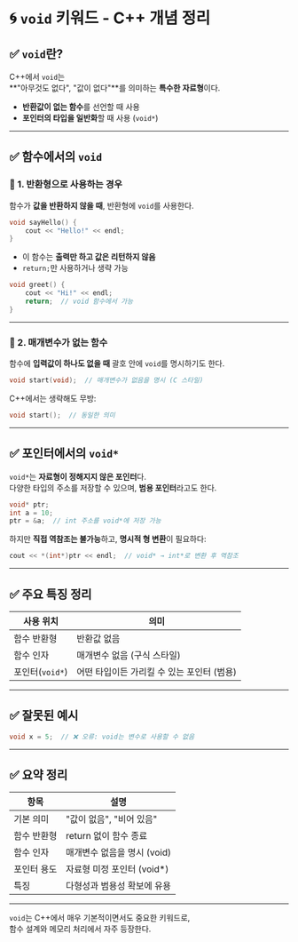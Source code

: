 # 🌀 `void` 키워드 - C++ 개념 정리

## ✅ `void`란?

C++에서 `void`는  
**"아무것도 없다", "값이 없다"**를 의미하는 **특수한 자료형**이다.

- **반환값이 없는 함수**를 선언할 때 사용
- **포인터의 타입을 일반화**할 때 사용 (`void*`)

---

## ✅ 함수에서의 `void`

### 📌 1. 반환형으로 사용하는 경우

함수가 **값을 반환하지 않을 때**, 반환형에 `void`를 사용한다.

```cpp
void sayHello() {
    cout << "Hello!" << endl;
}
```

- 이 함수는 **출력만 하고 값은 리턴하지 않음**
- `return;`만 사용하거나 생략 가능

```cpp
void greet() {
    cout << "Hi!" << endl;
    return;  // void 함수에서 가능
}
```

---

### 📌 2. 매개변수가 없는 함수

함수에 **입력값이 하나도 없을 때** 괄호 안에 `void`를 명시하기도 한다.

```cpp
void start(void);  // 매개변수가 없음을 명시 (C 스타일)
```

C++에서는 생략해도 무방:

```cpp
void start();  // 동일한 의미
```

---

## ✅ 포인터에서의 `void*`

`void*`는 **자료형이 정해지지 않은 포인터**다.  
다양한 타입의 주소를 저장할 수 있으며, **범용 포인터**라고도 한다.

```cpp
void* ptr;
int a = 10;
ptr = &a;  // int 주소를 void*에 저장 가능
```

하지만 **직접 역참조는 불가능**하고, **명시적 형 변환**이 필요하다:

```cpp
cout << *(int*)ptr << endl;  // void* → int*로 변환 후 역참조
```

---

## ✅ 주요 특징 정리

| 사용 위치       | 의미                             |
|----------------|----------------------------------|
| 함수 반환형     | 반환값 없음                      |
| 함수 인자       | 매개변수 없음 (구식 스타일)      |
| 포인터(`void*`) | 어떤 타입이든 가리킬 수 있는 포인터 (범용) |

---

## ✅ 잘못된 예시

```cpp
void x = 5;  // ❌ 오류: void는 변수로 사용할 수 없음
```

---

## ✅ 요약 정리

| 항목           | 설명 |
|----------------|------|
| 기본 의미       | "값이 없음", "비어 있음" |
| 함수 반환형     | return 없이 함수 종료 |
| 함수 인자       | 매개변수 없음을 명시 (void) |
| 포인터 용도     | 자료형 미정 포인터 (void*) |
| 특징            | 다형성과 범용성 확보에 유용 |

---

`void`는 C++에서 매우 기본적이면서도 중요한 키워드로,  
함수 설계와 메모리 처리에서 자주 등장한다.
